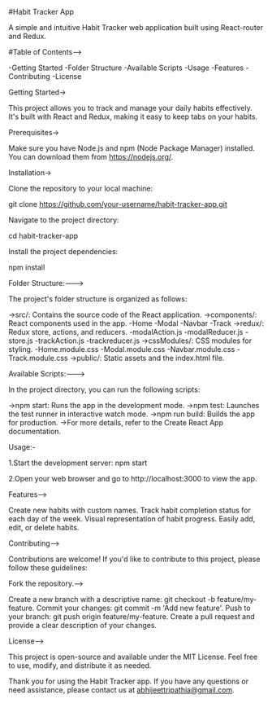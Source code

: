 #Habit Tracker App

A simple and intuitive Habit Tracker web application built using React-router and Redux.

#Table of Contents-->

-Getting Started
-Folder Structure
-Available Scripts
-Usage
-Features
-Contributing
-License

Getting Started->

This project allows you to track and manage your daily habits effectively. It's built with React and Redux, making it easy to keep tabs on your habits.

Prerequisites->

Make sure you have Node.js and npm (Node Package Manager) installed. You can download them from https://nodejs.org/.

Installation->

Clone the repository to your local machine:

git clone https://github.com/your-username/habit-tracker-app.git

Navigate to the project directory:

cd habit-tracker-app

Install the project dependencies:

npm install

Folder Structure:--->

The project's folder structure is organized as follows:

->src/: Contains the source code of the React application.
->components/: React components used in the app.
    -Home
    -Modal
    -Navbar
    -Track
->redux/: Redux store, actions, and reducers.
    -modalAction.js
    -modalReducer.js
    -store.js
    -trackAction.js
    -trackreducer.js
->cssModules/: CSS modules for styling.
    -Home.module.css
    -Modal.module.css
    -Navbar.module.css
    -Track.module.css
->public/: Static assets and the index.html file.


Available Scripts:--->

In the project directory, you can run the following scripts:

->npm start: Runs the app in the development mode.
->npm test: Launches the test runner in interactive watch mode.
->npm run build: Builds the app for production.
->For more details, refer to the Create React App documentation.

Usage:-

1.Start the development server:
npm start

2.Open your web browser and go to http://localhost:3000 to view the app.


Features-->

Create new habits with custom names.
Track habit completion status for each day of the week.
Visual representation of habit progress.
Easily add, edit, or delete habits.

Contributing-->

Contributions are welcome! If you'd like to contribute to this project, please follow these guidelines:

Fork the repository.-->

Create a new branch with a descriptive name: git checkout -b feature/my-feature.
Commit your changes: git commit -m 'Add new feature'.
Push to your branch: git push origin feature/my-feature.
Create a pull request and provide a clear description of your changes.

License-->

This project is open-source and available under the MIT License. Feel free to use, modify, and distribute it as needed.

Thank you for using the Habit Tracker app. If you have any questions or need assistance, please contact us at abhijeettripathia@gmail.com.

